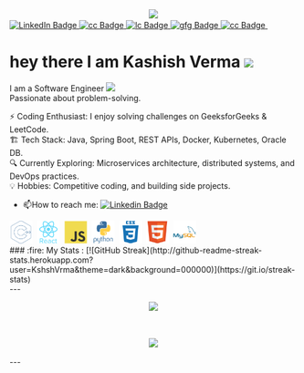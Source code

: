 
<div id="header" align="center">
  <img src="https://media.giphy.com/media/5eLDrEaRGHegx2FeF2/giphy.gif" width="150"/>
</div>
<div id="badges">
  <a href="https://www.linkedin.com/in/kashish-verma-342347221/">
    <img src="https://img.shields.io/badge/LinkedIn-blue?style=for-the-badge&logo=linkedin&logoColor=white" alt="LinkedIn Badge"/>
  </a>
  <a href="https://www.codechef.com/users/another_year">
    <img src="https://img.shields.io/badge/CodeChef-grey?style=for-the-badge" alt="cc Badge"/>
  </a>
   <a href="https://leetcode.com/Kashish_024/">
    <img src="https://img.shields.io/badge/leetcode-orange?style=for-the-badge" alt="lc Badge"/>
  </a>
   <a href="https://auth.geeksforgeeks.org/user/kashishverma8382/practice">
    <img src="https://img.shields.io/badge/GFG-green?style=for-the-badge" alt="gfg Badge"/>
  </a>
  <a href="https://codeforces.com/profile/bulletpoke">
    <img src="https://img.shields.io/badge/Codeforces-red?style=for-the-badge" alt="cc Badge"/>
  </a>
<img src="https://komarev.com/ghpvc/?username=Kashish&style=flat-square&color=blue" alt=""/>
</div>
<h1>
  hey there I am Kashish Verma
  <img src="https://media.giphy.com/media/hvRJCLFzcasrR4ia7z/giphy.gif" width="30px"/>
</h1>
I am a Software Engineer <img src="https://media.giphy.com/media/WUlplcMpOCEmTGBtBW/giphy.gif" width="30">
<br>
Passionate about problem-solving.

⚡ Coding Enthusiast: I enjoy solving challenges on GeeksforGeeks & LeetCode.
<br>
🏗️ Tech Stack: Java, Spring Boot, REST APIs, Docker, Kubernetes, Oracle DB.
<br>
🔍 Currently Exploring: Microservices architecture, distributed systems, and DevOps practices.
<br>
💡 Hobbies: Competitive coding, and building side projects.
<br>
- :mailbox:How to reach me: [![Linkedin Badge](https://img.shields.io/badge/-Kashish-blue?style=flat&logo=Linkedin&logoColor=white)](https://www.linkedin.com/in/kashish-verma-342347221/)
<div>
  <img src="https://raw.githubusercontent.com/devicons/devicon/1119b9f84c0290e0f0b38982099a2bd027a48bf1/icons/cplusplus/cplusplus-line.svg" title="Cpp" alt="Cpp" width="40" height="40"/>&nbsp;
  <img src="https://github.com/devicons/devicon/blob/master/icons/react/react-original-wordmark.svg" title="React" alt="React" width="40" height="40"/>&nbsp;
    <img src="https://github.com/devicons/devicon/blob/master/icons/javascript/javascript-original.svg" title="JavaScript" alt="JavaScript" width="40" height="40"/>&nbsp;
        <img src="https://raw.githubusercontent.com/devicons/devicon/1119b9f84c0290e0f0b38982099a2bd027a48bf1/icons/python/python-original-wordmark.svg" title="PYTHON" alt="python" width="40" height="40"/>&nbsp;
  <img src="https://github.com/devicons/devicon/blob/master/icons/css3/css3-plain-wordmark.svg"  title="CSS3" alt="CSS" width="40" height="40"/>&nbsp;
  <img src="https://github.com/devicons/devicon/blob/master/icons/html5/html5-original.svg" title="HTML5" alt="HTML" width="40" height="40"/>&nbsp;
  <img src="https://github.com/devicons/devicon/blob/master/icons/mysql/mysql-original-wordmark.svg" title="MySQL"  alt="MySQL" width="40" height="40"/>&nbsp;

  <!--   <img src="https://github.com/devicons/devicon/blob/master/icons/nodejs/nodejs-original-wordmark.svg" title="NodeJS" alt="NodeJS" width="40" height="40"/>&nbsp;
 <img src="https://github.com/devicons/devicon/blob/master/icons/redux/redux-original.svg" title="Redux" alt="Redux " width="40" height="40"/>&nbsp; -->  

</div>

<div>
  ### :fire: My Stats :
 [![GitHub Streak](http://github-readme-streak-stats.herokuapp.com?user=KshshVrma&theme=dark&background=000000)](https://git.io/streak-stats)
</div>
<div>
  ---

<p align="center">
  <img src="https://github-profile-summary-cards.vercel.app/api/cards/profile-details?username=KshshVrma&theme=radical" />
</p>
  <br>
    <p align="center">
  <img src="http://github-profile-summary-cards.vercel.app/api/cards/stats?username=KshshVrma&theme=radical" />
</p>
  </div>
    ---
